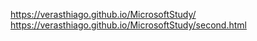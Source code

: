 https://verasthiago.github.io/MicrosoftStudy/
https://verasthiago.github.io/MicrosoftStudy/second.html
